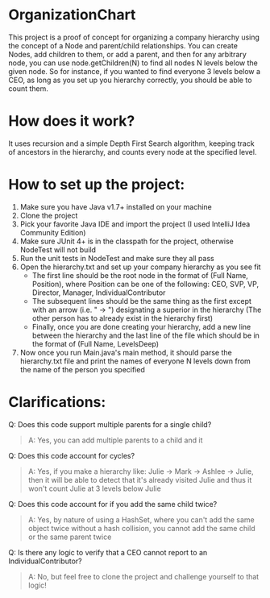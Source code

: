 # OrganizationChart

This project is a proof of concept for organizing a company hierarchy using the concept of a Node and parent/child relationships. You can create Nodes, add children to them, or add a parent, and then for any arbitrary node, you can use node.getChildren(N) to find all nodes N levels below the given node. So for instance, if you wanted to find everyone 3 levels below a CEO, as long as you set up you hierarchy correctly, you should be able to count them.

# How does it work?

It uses recursion and a simple Depth First Search algorithm, keeping track of ancestors in the hierarchy, and counts every node at the specified level.

# How to set up the project:

1. Make sure you have Java v1.7+ installed on your machine
1. Clone the project
1. Pick your favorite Java IDE and import the project (I used IntelliJ Idea Community Edition)
1. Make sure JUnit 4+ is in the classpath for the project, otherwise NodeTest will not build
1. Run the unit tests in NodeTest and make sure they all pass
1. Open the hierarchy.txt and set up your company hierarchy as you see fit
    - The first line should be the root node in the format of (Full Name, Position), where Position can be one of the following: CEO, SVP, VP, Director, Manager, IndividualContributor
    - The subsequent lines should be the same thing as the first except with an arrow (i.e. " -> ") designating a superior in the hierarchy (The other person has to already exist in the hierarchy first)
    - Finally, once you are done creating your hierarchy, add a new line between the hierarchy and the last line of the file which should be in the format of (Full Name, LevelsDeep)
1. Now once you run Main.java's main method, it should parse the hierarchy.txt file and print the names of everyone N levels down from the name of the person you specified

# Clarifications:

Q: Does this code support multiple parents for a single child?
> A: Yes, you can add multiple parents to a child and it

Q: Does this code account for cycles?
> A: Yes, if you make a hierarchy like: Julie -> Mark -> Ashlee -> Julie, then it will be able to detect that it's already visited Julie and thus it won't count Julie at 3 levels below Julie

Q: Does this code account for if you add the same child twice?
> A: Yes, by nature of using a HashSet, where you can't add the same object twice without a hash collision, you cannot add the same child or the same parent twice

Q: Is there any logic to verify that a CEO cannot report to an IndividualContributor?
> A: No, but feel free to clone the project and challenge yourself to that logic!
